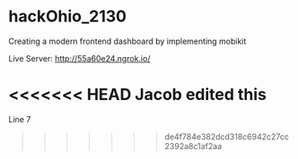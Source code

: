 # hackOhio_2130
 Creating a modern frontend dashboard by implementing mobikit

 Live Server:
 http://55a60e24.ngrok.io/

<<<<<<< HEAD
Jacob edited this
=======
Line 7
>>>>>>> de4f784e382dcd318c6942c27cc2392a8c1af2aa
